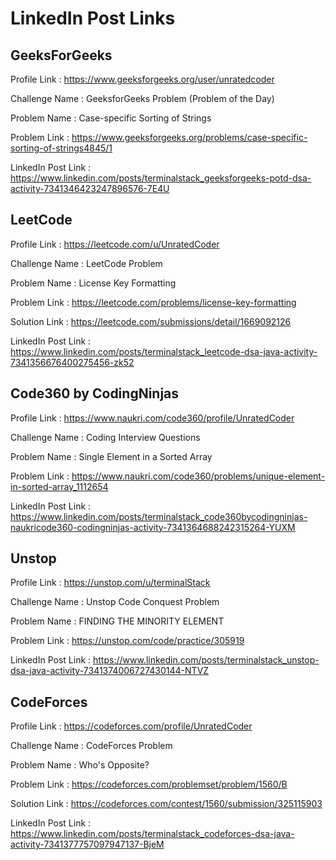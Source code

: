 # LinkedIn Post Links

## GeeksForGeeks

Profile Link : https://www.geeksforgeeks.org/user/unratedcoder

Challenge Name : GeeksforGeeks Problem (Problem of the Day)

Problem Name : Case-specific Sorting of Strings

Problem Link : https://www.geeksforgeeks.org/problems/case-specific-sorting-of-strings4845/1

LinkedIn Post Link : https://www.linkedin.com/posts/terminalstack_geeksforgeeks-potd-dsa-activity-7341346423247896576-7E4U

## LeetCode

Profile Link : https://leetcode.com/u/UnratedCoder

Challenge Name : LeetCode Problem

Problem Name : License Key Formatting

Problem Link : https://leetcode.com/problems/license-key-formatting

Solution Link : https://leetcode.com/submissions/detail/1669092126

LinkedIn Post Link : https://www.linkedin.com/posts/terminalstack_leetcode-dsa-java-activity-7341356676400275456-zk52

## Code360 by CodingNinjas

Profile Link : https://www.naukri.com/code360/profile/UnratedCoder

Challenge Name : Coding Interview Questions

Problem Name : Single Element in a Sorted Array

Problem Link : https://www.naukri.com/code360/problems/unique-element-in-sorted-array_1112654

LinkedIn Post Link : https://www.linkedin.com/posts/terminalstack_code360bycodingninjas-naukricode360-codingninjas-activity-7341364688242315264-YUXM

## Unstop

Profile Link : https://unstop.com/u/terminalStack

Challenge Name : Unstop Code Conquest Problem

Problem Name : FINDING THE MINORITY ELEMENT

Problem Link : https://unstop.com/code/practice/305919

LinkedIn Post Link : https://www.linkedin.com/posts/terminalstack_unstop-dsa-java-activity-7341374006727430144-NTVZ

## CodeForces

Profile Link : https://codeforces.com/profile/UnratedCoder

Challenge Name : CodeForces Problem

Problem Name : Who's Opposite?

Problem Link : https://codeforces.com/problemset/problem/1560/B

Solution Link : https://codeforces.com/contest/1560/submission/325115903

LinkedIn Post Link : https://www.linkedin.com/posts/terminalstack_codeforces-dsa-java-activity-7341377757097947137-BjeM
